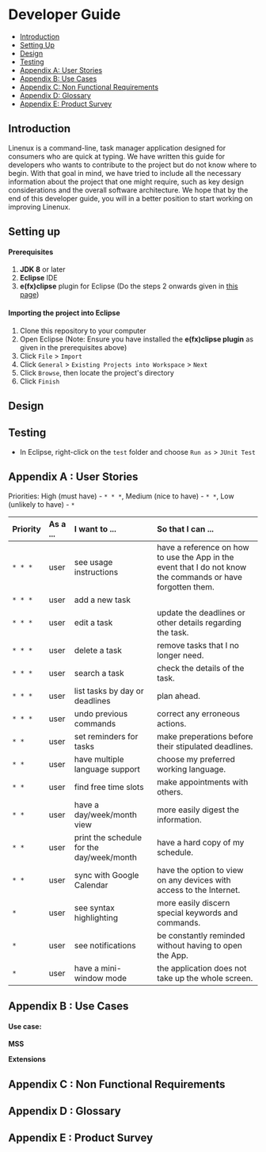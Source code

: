 # Developer Guide

* [Introduction](#introduction)
* [Setting Up](#setting-up)
* [Design](#design)
* [Testing](#testing)
* [Appendix A: User Stories](#appendix-a--user-stories)
* [Appendix B: Use Cases](#appendix-b--use-cases)
* [Appendix C: Non Functional Requirements](#appendix-c--non-functional-requirements)
* [Appendix D: Glossary](#appendix-d--glossary)
* [Appendix E: Product Survey](#appendix-e--product-survey)

## Introduction
Linenux is a command-line, task manager application designed for consumers who are quick at typing. We have written this guide for developers who wants to contribute to the project but do not know where to begin. With that goal in mind, we have tried to include all the necessary information about the project that one might require, such as key design considerations and the overall software architecture. We hope that by the end of this developer guide, you will in a better position to start working on improving Linenux.

## Setting up

#### Prerequisites

1. **JDK 8** or later
2. **Eclipse** IDE
3. **e(fx)clipse** plugin for Eclipse (Do the steps 2 onwards given in [this page](https://www.eclipse.org/efxclipse/install.html#for-the-ambitious))

#### Importing the project into Eclipse

1. Clone this repository to your computer
2. Open Eclipse (Note: Ensure you have installed the **e(fx)clipse plugin** as given in the prerequisites above)
3. Click `File` > `Import`
4. Click `General` > `Existing Projects into Workspace` > `Next`
5. Click `Browse`, then locate the project's directory
6. Click `Finish`

## Design

## Testing

* In Eclipse, right-click on the `test` folder and choose `Run as` > `JUnit Test`

## Appendix A : User Stories

Priorities: High (must have) - `* * *`, Medium (nice to have)  - `* *`,  Low (unlikely to have) - `*`


Priority | As a ...  | I want to ...                             | So that I can ...
-------- | :-------- | :---------------------------------------  | :---------------
`* * *`  | user      | see usage instructions                    | have a reference on how to use the App in the event that I do not know the commands or have forgotten them.
`* * *`  | user      | add a new task                            |
`* * *`  | user      | edit a task                               | update the deadlines or other details regarding the task.
`* * *`  | user      | delete a task                             | remove tasks that I no longer need.
`* * *`  | user      | search a task                             | check the details of the task.
`* * *`  | user      | list tasks by day or deadlines            | plan ahead.
`* * *`  | user      | undo previous commands                    | correct any erroneous actions.
`* *`    | user      | set reminders for tasks                   | make preperations before their stipulated deadlines.
`* *`    | user      | have multiple language support            | choose my preferred working language.
`* *`    | user      | find free time slots                      | make appointments with others.
`* *`    | user      | have a day/week/month view                | more easily digest the information.
`* *`    | user      | print the schedule for the day/week/month | have a hard copy of my schedule.
`* *`    | user      | sync with Google Calendar                 | have the option to view on any devices with access to the Internet.
`*`      | user      | see syntax highlighting                   | more easily discern special keywords and commands.
`*`      | user      | see notifications                         | be constantly reminded without having to open the App.
`*`      | user      | have a mini-window mode                   | the application does not take up the whole screen.


## Appendix B : Use Cases

#### Use case:

**MSS**

**Extensions**

## Appendix C : Non Functional Requirements

## Appendix D : Glossary

## Appendix E : Product Survey
